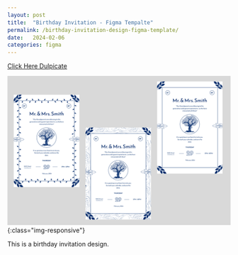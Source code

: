 ```yaml
---
layout: post
title:  "Birthday Invitation - Figma Tempalte"
permalink: /birthday-invitation-design-figma-template/
date:   2024-02-06
categories: figma
---
```



<a class="button" href="https://www.figma.com/community/file/1336458576131941150/grandparent-birthday-ceremony-invitation-card-figma" target=”_blank”>Click Here Dulpicate</a>

![image-title-here](\assets\img\grandparent-birthday-invitation-card.png){:class="img-responsive"}

This is a birthday invitation design.  